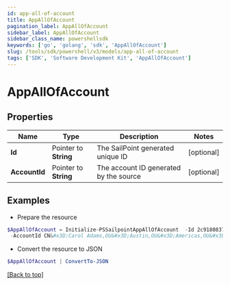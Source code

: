 ```yaml
---
id: app-all-of-account
title: AppAllOfAccount
pagination_label: AppAllOfAccount
sidebar_label: AppAllOfAccount
sidebar_class_name: powershellsdk
keywords: ['go', 'golang', 'sdk', 'AppAllOfAccount'] 
slug: /tools/sdk/powershell/v3/models/app-all-of-account
tags: ['SDK', 'Software Development Kit', 'AppAllOfAccount']
---
```



# AppAllOfAccount

## Properties

Name | Type | Description | Notes
------------ | ------------- | ------------- | -------------
**Id** |  Pointer to **String** | The SailPoint generated unique ID | [optional] 
**AccountId** |  Pointer to **String** | The account ID generated by the source | [optional] 

## Examples

- Prepare the resource
```powershell
$AppAllOfAccount = Initialize-PSSailpointAppAllOfAccount  -Id 2c9180837dfe6949017e21f3d8cd6d49 `
 -AccountId CN&#x3D;Carol Adams,OU&#x3D;Austin,OU&#x3D;Americas,OU&#x3D;Demo,DC&#x3D;seri,DC&#x3D;sailpointdemo,DC&#x3D;com
```

- Convert the resource to JSON
```powershell
$AppAllOfAccount | ConvertTo-JSON
```


[[Back to top]](#) 

